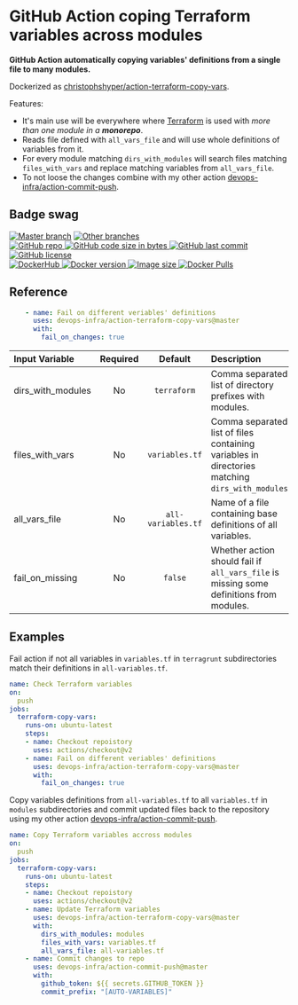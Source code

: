 # GitHub Action coping Terraform variables across modules

**GitHub Action automatically copying variables' definitions from a single file to many modules.**

Dockerized as [christophshyper/action-terraform-copy-vars](https://hub.docker.com/repository/docker/christophshyper/action-terraform-copy-vars).

Features:
* It's main use will be everywhere where [Terraform](https://github.com/hashicorp/terraform) is used with *more than one module in a **monorepo***.
* Reads file defined with `all_vars_file` and will use whole definitions of variables from it.
* For every module matching `dirs_with_modules` will search files matching `files_with_vars` and replace matching variables from `all_vars_file`.
* To not loose the changes combine with my other action [devops-infra/action-commit-push](https://github.com/devops-infra/action-commit-push).


## Badge swag
[![Master branch](https://github.com/devops-infra/action-terraform-copy-vars/workflows/Master%20branch/badge.svg)](https://github.com/devops-infra/action-terraform-copy-vars/actions?query=workflow%3A%22Master+branch%22)
[![Other branches](https://github.com/devops-infra/action-terraform-copy-vars/workflows/Other%20branches/badge.svg)](https://github.com/devops-infra/action-terraform-copy-vars/actions?query=workflow%3A%22Other+branches%22)
<br>
[
![GitHub repo](https://img.shields.io/badge/GitHub-devops--infra%2Faction--terraform--copy--vars-blueviolet.svg?style=plastic&logo=github)
![GitHub code size in bytes](https://img.shields.io/github/languages/code-size/devops-infra/action-terraform-copy-vars?color=blueviolet&label=Code%20size&style=plastic&logo=github)
![GitHub last commit](https://img.shields.io/github/last-commit/devops-infra/action-terraform-copy-vars?color=blueviolet&logo=github&style=plastic&label=Last%20commit)
![GitHub license](https://img.shields.io/github/license/devops-infra/action-terraform-copy-vars?color=blueviolet&logo=github&style=plastic&label=License)
](https://github.com/devops-infra/action-terraform-copy-vars "shields.io")
<br>
[
![DockerHub](https://img.shields.io/badge/DockerHub-christophshyper%2Faction--terraform--copy--vars-blue.svg?style=plastic&logo=docker)
![Docker version](https://img.shields.io/docker/v/christophshyper/action-terraform-copy-vars?color=blue&label=Version&logo=docker&style=plastic)
![Image size](https://img.shields.io/docker/image-size/christophshyper/action-terraform-copy-vars/latest?label=Image%20size&style=plastic&logo=docker)
![Docker Pulls](https://img.shields.io/docker/pulls/christophshyper/action-terraform-copy-vars?color=blue&label=Pulls&logo=docker&style=plastic)
](https://hub.docker.com/r/christophshyper/action-terraform-copy-vars "shields.io")


## Reference
```yaml
    - name: Fail on different veriables' definitions
      uses: devops-infra/action-terraform-copy-vars@master
      with:
        fail_on_changes: true
```

Input Variable | Required | Default |Description
:--- | :---: | :---: | :---
dirs_with_modules | No | `terraform` | Comma separated list of directory prefixes with modules.
files_with_vars | No | `variables.tf` | Comma separated list of files containing variables in directories matching `dirs_with_modules`.
all_vars_file | No | `all-variables.tf` | Name of a file containing base definitions of all variables. 
fail_on_missing | No | `false` | Whether action should fail if `all_vars_file` is missing some definitions from modules. 


## Examples

Fail action if not all variables in `variables.tf` in `terragrunt` subdirectories match their definitions in `all-variables.tf`.
```yaml
name: Check Terraform variables
on:
  push
jobs:
  terraform-copy-vars:
    runs-on: ubuntu-latest
    steps:
    - name: Checkout repoistory
      uses: actions/checkout@v2
    - name: Fail on different veriables' definitions
      uses: devops-infra/action-terraform-copy-vars@master
      with:
        fail_on_changes: true
```

Copy variables definitions from `all-variables.tf` to all `variables.tf` in `modules` subdirectories and commit updated files back to the repository using my other action [devops-infra/action-commit-push](https://github.com/devops-infra/action-commit-push).
```yaml
name: Copy Terraform variables accross modules
on:
  push
jobs:
  terraform-copy-vars:
    runs-on: ubuntu-latest
    steps:
    - name: Checkout repoistory
      uses: actions/checkout@v2
    - name: Update Terraform variables
      uses: devops-infra/action-terraform-copy-vars@master
      with:
        dirs_with_modules: modules
        files_with_vars: variables.tf
        all_vars_file: all-variables.tf
    - name: Commit changes to repo
      uses: devops-infra/action-commit-push@master
      with:
        github_token: ${{ secrets.GITHUB_TOKEN }}
        commit_prefix: "[AUTO-VARIABLES]"
```
